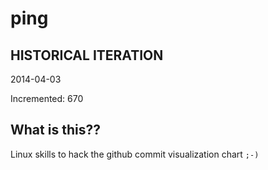 # ping

## HISTORICAL ITERATION
2014-04-03

Incremented: 670

## What is this?? 
Linux skills to hack the github commit visualization chart `;-)`
